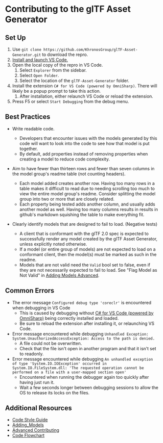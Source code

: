 # Contributing to the glTF Asset Generator 

## Set Up
1. Use `git clone https://github.com/KhronosGroup/glTF-Asset-Generator.git` to download the repro.
2. [Install and launch VS Code.](https://code.visualstudio.com/Download)
3. Open the local copy of the repro in VS Code.
    1. Select `Explorer` from the sidebar.
    2. Select `Open Folder`.
    3. Select the location of the `glTF-Asset-Generator` folder.
4. Install the extension `C# for VS Code (powered by OmniSharp)`. There will likely be a popup prompt to take this action.
    1. After installation, either relaunch VS Code or reload the extension. 
5. Press F5 or select `Start Debugging` from the debug menu.

## Best Practices
+ Write readable code. 
  + Developers that encounter issues with the models generated by this code will want to look into the code to see how that model is put together.
  + By default, add properties instead of removing properties when creating a model to reduce code complexity.

+ Aim to have fewer than thirteen rows and fewer than seven columns in the model group's readme table (not counting headers).
  + Each model added creates another row. Having too many rows in a table makes it difficult to read due to needing scrolling too much to view the entire model group's readme. Consider splitting the model group into two or more that are closely related.
  + Each property being tested adds another column, and usually adds another model as well. Having too many columns results in results in github's markdown squishing the table to make everything fit.

+ Clearly identify models that are designed to fail to load. (Negative tests) 
  + A client that is conformant with the glTF 2.0 spec is expected to successfully render any model created by the glTF Asset Generator, unless explicitly noted otherwise. 
  + If a model (or entire group of models) are not expected to load on a conformant client, then the model(s) must be marked as such in the readme.
  + Models that are not valid need the `Valid` bool set to false, even if they are not necessarily expected to fail to load. See "Flag Model as Not Valid" in [Adding Models Advanced](Documents/Adding_Models_Advanced.md).

## Common Errors
+ The error message `Configured debug type 'coreclr'` is encountered when debugging in VS Code 
  + This is caused by debugging without [C# for VS Code (powered by OmniSharp)](https://marketplace.visualstudio.com/items?itemName=ms-vscode.csharp) being correctly installed and loaded.
  + Be sure to reload the extension after installing it, or relaunching VS Code.
+ Error message encountered while debugging `Unhandled Exception: System.UnauthorizedAccessException: Access to the path is denied.`
  + A file could not be overwritten. 
  + Check that the file isn't open in another program and that it isn't set to readonly.
+ Error message encountered while debugging `An unhandled exception of type 'System.IO.IOException' occurred in System.IO.FileSystem.dll: 'The requested operation cannot be performed on a file with a user-mapped section open'`
    + Encountered when running the debugger again too quickly after having just run it.
    + Wait a few seconds longer between debugging sessions to allow the OS to release its locks on the files.

## Additional Resources
+ [Code Style Guide](Documentation/Code_Style_Guide.md)
+ [Adding_Models](Documentation/Adding_Models.md)
+ [Advanced Contributing](Documentation/Adding_Models_Advanced.md)
+ [Code Flowchart](Source/Resources/Figures/CodeFlowchart.png)
